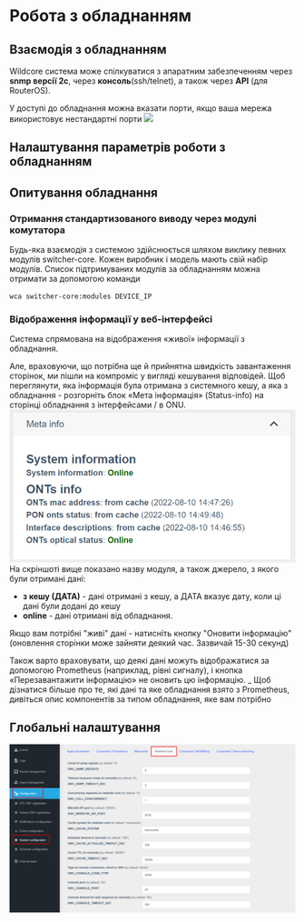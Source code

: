 # Робота з обладнанням

## Взаємодія з обладнанням
Wildcore система може спілкуватися з апаратним забезпеченням через **snmp версії 2c**,
через **консоль**(ssh/telnet), а також через **API** (для RouterOS).

У доступі до обладнання можна вказати порти, якщо ваша мережа використовує нестандартні порти
<img src="../../assets/device_access_editing.png" width="700"/>

## Налаштування параметрів роботи з обладнанням

## Опитування обладнання
### Отримання стандартизованого виводу через модулі комутатора
Будь-яка взаємодія з системою здійснюється шляхом виклику певних модулів switcher-core.
Кожен виробник і модель мають свій набір модулів.
Список підтримуваних модулів за обладнанням можна отримати за допомогою команди
```     
wca switcher-core:modules DEVICE_IP     
```     

### Відображення інформації у веб-інтерфейсі
Система спрямована на відображення «живої» інформації з обладнання.

Але, враховуючи, що потрібна ще й прийнятна швидкість завантаження сторінок, ми пішли на компроміс у вигляді кешування відповідей.
Щоб переглянути, яка інформація була отримана з системного кешу, а яка з обладнання - розгорніть блок «Мета інформація» (Status-info) на сторінці обладнання з інтерфейсами / в ONU.
![](../assets/meta_info_loading.png)
На скріншоті вище показано назву модуля, а також джерело, з якого були отримані дані:

* **з кешу (ДАТА)** - дані отримані з кешу, а ДАТА вказує дату, коли ці дані були додані до кешу
* **online** - дані отримані від обладнання.

Якщо вам потрібні "живі" дані - натисніть кнопку "Оновити інформацію" (оновлення сторінки може зайняти деякий час. Зазвичай 15-30 секунд)

Також варто враховувати, що деякі дані можуть відображатися за допомогою Prometheus (наприклад, рівні сигналу), і кнопка «Перезавантажити інформацію» не оновить цю інформацію.
_ Щоб дізнатися більше про те, які дані та яке обладнання взято з Prometheus, дивіться опис компонентів за типом обладнання, яке вам потрібно

## Глобальні налаштування
![](../assets/switcher_core_config.png)



